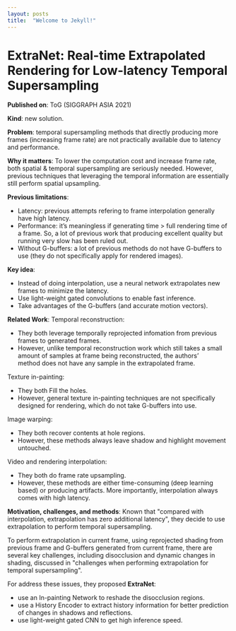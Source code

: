 ```yaml
---
layout: posts
title:  "Welcome to Jekyll!"
---
```


# ExtraNet: Real-time Extrapolated Rendering for Low-latency Temporal Supersampling

**Published on**: ToG (SIGGRAPH ASIA 2021)

**Kind**: new solution.

**Problem**: temporal supersampling methods that directly producing more frames (increasing frame rate) are not practically available due to latency and performance.

**Why it matters**: To lower the computation cost and increase frame rate, both spatial & temporal supersampling are  seriously needed. However, previous techniques that leveraging the temporal information are essentially still perform spatial upsampling.

**Previous limitations**:
- Latency: previous attempts  refering to frame interpolation generally have high latency.
- Performance: it’s meaningless if generating time > full rendering time of a frame. So, a lot of previous work that producing excellent quality but running very slow has been ruled out.
- Without  G-buffers: a lot of previous methods do not have G-buffers to use (they do not specifically apply for rendered images).

**Key idea**:
- Instead of doing interpolation, use a neural network extrapolates new frames to minimize the latency.
- Use light-weight gated convolutions to enable fast inference.
- Take advantages of the G-buffers (and  accurate motion vectors).

**Related Work**:
Temporal reconstruction:
- They both leverage temporally reprojected infomation from previous frames to generated frames.
- However, unlike temporal reconstruction work which still takes a small amount of samples at frame being reconstructed, the authors’ method does not have any sample in the extrapolated frame.

Texture in-painting:
- They both Fill the holes.
- However, general texture in-painting techniques are not specifically designed for rendering, which do not take G-buffers into use.

Image warping:
- They both recover contents at hole regions.
- However, these methods always leave shadow and highlight movement untouched.

Video and rendering interpolation:
- They both do frame rate upsampling.
- However, these methods are either time-consuming (deep learning based) or producing artifacts. More importantly, interpolation always comes with high latency.

**Motivation, challenges, and methods**:
Known that "compared with interpolation, extrapolation has zero additional latency", they decide to use extrapolation to perform temporal supersampling.

To perform extrapolation in current frame, using reprojected shading from previous frame and G-buffers generated from current frame, there are several key challenges, including disocclusion and dynamic changes in shading, discussed in "challenges when performing extrapolation for temporal supersampling".

For address these issues, they proposed **ExtraNet**:
- use an In-painting Network to reshade the disocclusion regions.
- use a History Encoder to extract history information for better prediction of changes in shadows and reflections.
- use light-weight gated CNN to get high inference speed.
